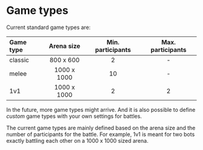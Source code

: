 # Game types

Current standard game types are:

| Game type | Arena size  | Min. participants | Max. participants |
|:----------|:-----------:|:-----------------:|:-----------------:|
| classic   |  800 x 600  |         2         |         -         |
| melee     | 1000 x 1000 |        10         |         -         |
| 1v1       | 1000 x 1000 |         2         |         2         |

In the future, more game types might arrive. And it is also possible to define _custom_ game types with your own
settings for battles.

The current game types are mainly defined based on the arena size and the number of participants for the battle.
For example, 1v1 is meant for two bots exactly battling each other on a 1000 x 1000 sized arena.